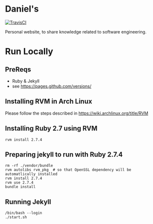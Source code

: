 # Daniel's

[![TravisCI](https://travis-ci.org/medeiros/medeiros.github.io.svg?branch=master)](https://travis-ci.org/medeiros/medeiros.github.io)

Personal website, to share knowledge related to software engineering.

# Run Locally

## PreReqs

- Ruby & Jekyll
- see https://pages.github.com/versions/

## Installing RVM in Arch Linux

Please follow the steps described in https://wiki.archlinux.org/title/RVM

## Installing Ruby 2.7 using RVM

```
rvm install 2.7.4
```

## Preparing jekyll to run with Ruby 2.7.4

```
rm -rf ./vendor/bundle
rvm autolibs rvm_pkg  # so that OpenSSL dependency will be automatlically installed
rvm install 2.7.4 
rvm use 2.7.4
bundle install 
```

## Running Jekyll 
```
/bin/bash --login
./start.sh
```

